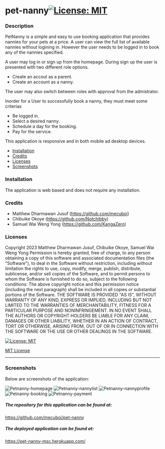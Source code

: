 # pet-nanny[![License: MIT](https://img.shields.io/badge/License-MIT-yellow.svg)](https://opensource.org/licenses/MIT)

### Description

PetNanny is a simple and easy to use booking application that provides nannies for your pets at a price. A user can view the full list of available nannies without logining in. However the user needs to be logged in to book any of the nannies specified.

A user may log in or sign up from the homepage. During sign up the user is presented with two different role options.

- Create an accout as a parent.
- Create an account as a nanny.

The user may also switch between roles with approval from the admistrator.

Inorder for a User to successfully book a nanny, they must meet some criterias

- Be logged in.
- Select a desired nanny.
- Schedule a day for the booking.
- Pay for the service.

This application is responsive and in both mobile ad desktop devices.

- [Installation](#installation)
- [Credits](#credits)
- [Licenses](#licenses)
- [Screenshots](#screenshots)

### Installation

The application is web based and does not require any installation. 

### Credits

- Matthew Dharmawan Jusuf (https://github.com/mecuboi) 
- Chibuike Okoye (https://github.com/Notchibby)
- Samuel Wai Weng Yong (https://github.com/KangaZero)

### Licenses

Copyright 2023 Matthew Dharmawan Jusuf, Chibuike Okoye, Samuel Wai Weng Yong
Permission is hereby granted, free of charge, to any person obtaining a copy of this software and associated documentation files (the "Software"), to deal in the Software without restriction, including without limitation the rights to use, copy, modify, merge, publish, distribute, sublicense, and/or sell copies of the Software, and to permit persons to whom the Software is furnished to do so, subject to the following conditions:
      The above copyright notice and this permission notice (including the next paragraph) shall be included in all copies or substantial portions of the Software.
      THE SOFTWARE IS PROVIDED "AS IS", WITHOUT WARRANTY OF ANY KIND, EXPRESS OR IMPLIED, INCLUDING BUT NOT LIMITED TO THE WARRANTIES OF MERCHANTABILITY, FITNESS FOR A PARTICULAR PURPOSE AND NONINFRINGEMENT. IN NO EVENT SHALL THE AUTHORS OR COPYRIGHT HOLDERS BE LIABLE FOR ANY CLAIM, DAMAGES OR OTHER LIABILITY, WHETHER IN AN ACTION OF CONTRACT, TORT OR OTHERWISE, ARISING FROM, OUT OF OR IN CONNECTION WITH THE SOFTWARE OR THE USE OR OTHER DEALINGS IN THE SOFTWARE.

[![License: MIT](https://img.shields.io/badge/License-MIT-yellow.svg)](https://opensource.org/licenses/MIT)

[MIT License](https://opensource.org/licenses/MIT)


---
  
### Screenshots
Below are screenshots of the application:

![Petnanny-homepage](https://github.com/mecuboi/pet-nanny/blob/main/screenshots/Homepage.png)
![Petnanny-nannylist](https://github.com/mecuboi/pet-nanny/blob/main/screenshots/Nannylist.png)
![Petnanny-nannyprofile](https://github.com/mecuboi/pet-nanny/blob/main/screenshots/Nannyprofile.png)
![Petnanny-booking](https://github.com/mecuboi/pet-nanny/blob/main/screenshots/Booking.png)
![Petnanny-payment](https://github.com/mecuboi/pet-nanny/blob/main/screenshots/Payment.png)



##### The repository for this application can be found at: 

https://github.com/mecuboi/pet-nanny

##### The deployed application can be found at: 

https://pet-nanny-msc.herokuapp.com/
